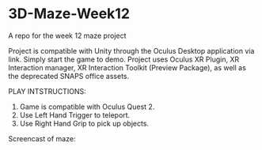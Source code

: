# 3D-Maze-Week12
A repo for the week 12 maze project

Project is compatible with Unity through the Oculus Desktop application via link. Simply start the game to demo.
Project uses Oculus XR Plugin, XR Interaction manager, XR Interaction Toolkit (Preview Package), as well as the deprecated SNAPS office assets.

PLAY INTSTRUCTIONS:
1. Game is compatible with Oculus Quest 2.
2. Use Left Hand Trigger to teleport.
3. Use Right Hand Grip to pick up objects.

Screencast of maze:
